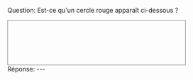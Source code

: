 Question: Est-ce qu'un cercle rouge apparaît ci-dessous ?

<div class="d3-container" style="width:400px; height:100px; border: 1px solid grey;" data-d3-code="
  // Code D3.js le plus simple possible :
  // On ajoute un élément 'circle' au milieu de la toile SVG.
  svg.append('circle')
    .attr('cx', width / 2)  // cx = coordonnée x du centre
    .attr('cy', height / 2) // cy = coordonnée y du centre
    .attr('r', 20)          // r = rayon
    .attr('fill', 'red');   // fill = couleur de remplissage
"></div>
Réponse:
---
